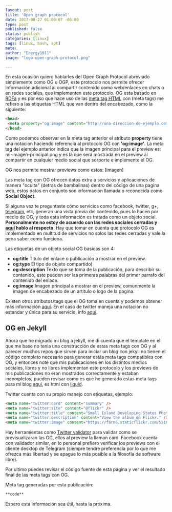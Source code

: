 ```yaml
---
layout: post
title: 'Open graph protocol'
date: 2017-08-27 01:00:07 -06:00
type: post
published: false 
status: publish
categories: [linux]
tags: [linux, bash, apt]
meta:
author: "Energy1011"
image: "logo-open-graph-protocol.png"

---
```


En esta ocasión quiero hablarles del Open Graph Protocol abreviado simplemente como OG u OGP, este protocolo nos permite ofrecer información adicional al compartir contenido como web/enlaces en chats o en redes sociales, que implementen este protocolo. OG esta basado en [RDFa](https://es.wikipedia.org/wiki/RDFa) y es por eso que hace uso de las [meta tag HTML](https://es.wikipedia.org/wiki/Etiqueta_meta) con (meta tags) me refiero a las etiquetas HTML que van dentro del encabezado, como la siguiente:
```html
<head>
 <meta property="og:image" content="http://una-direccion-de-ejemplo.com/mi-imagen-principal.png">
</head>
``` 
Como podemos observar en la meta tag anterior el atributo **property** tiene una notación haciendo referencia al protocolo OG con **'og:image'**. La meta tag del ejemplo anterior indica que la imagen principal para el preview es: mi-imagen-principal.png y es la que será mostrada en el preview al compartir en cualquier medio social que sorporte e implemente el OG.

OG nos permite mostrar previews como estos:
[imagen]

Las meta tag con OG ofrecen datos extra a servicios y aplicaciones de manera "oculta" (detras de bambalinas) dentro del código de una pagina web, estos datos en conjunto son información llamada o reconocida como **Social Object**.

Si alguna vez te preguntaste cómo servicios como facebook, twitter, g+, [telegram](https://es.wikipedia.org/wiki/Telegram_Messenger), etc, generan una vista previa del contenido, pues lo hacen por medio de OG, y toda esta información es tratada como un objeto social. __**Personalmente no estoy de acuerdo con las redes sociales cerradas y [aquí](redes) hablo al respecto**__. Hay que tomar en cuenta que protocolo OG es implementado en multitud de servicios no solos las redes cerradas y vale la pena saber como funciona.

Las etiquetas de un objeto social OG basicas son 4:  
- **og:title** Titulo del enlace o publicación a mostrar en el preview.
- **og:type** El tipo de objeto compartido)
- **og:description** Texto que se toma de la publicación, para describir su contenido, este pueden ser las primeras palabras del primer parrafo del contenido del enlace.
- **og:image** Imagen principal a mostrar en el preview, comunmente la imagen de encabezado de un artitulo o logo de la pagina.

Existen otros atributos/tags que el OG toma en cuenta y podemos obtener más información [aquí](http://ogp.me/).
En el caso de twitter maneja una notación no estandar y única para su servicio, info [aquí]().

## OG en Jekyll
Ahora que he migrado mi blog a jekyll, me di cuenta que el template en el que me base no tenia una construcción de estas meta tags con OG y al parecer muchos repos que sirven para iniciar un blog con jekyll no tienen el código completo necesario para generar estás meta tags compatibles con OG, y entonces noté que mis publicaciones en los distintos medios sociales, libres y no libres implementan este protocolo y los previews de mis publicaciones no eran mostrados correctamente y estaban incompletos, pueden revisar como es que he generado estas meta tags para mi blog [aquí](https://github.com/Energy1011/monsterpenguin/blob/master/_includes/head.html), es html con [liquid](https://shopify.github.io/liquid/).

Twitter cuenta con su propio manejo con etiquetas, ejemplo:
```html
<meta name="twitter:card" content="summary" />
<meta name="twitter:site" content="@flickr" />
<meta name="twitter:title" content="Small Island Developing States Photo Submission" />
<meta name="twitter:description" content="View the album on Flickr." />
<meta name="twitter:image" content="https://farm6.staticflickr.com/5510/14338202952_93595258ff_z.jpg" />

```
Hay herramientas como [Twitter validator](https://cards-dev.twitter.com/validator) para validar como se previsualizaran las OG, ellos al preview la llaman card. Facebook cuenta con validador similar, en lo personal prefiero verificar los previews con el cliente desktop de Telegram (siempre tendre preferencia por lo que me ofrezca más libertad y se apague lo más posible a la filosofía de software libre).

Por ultimo puedes revisar el código fuente de esta pagina y ver el resultado final de las meta tags con OG. 

Meta tag generadas por esta publicación:
```html
**code**
```
Espero esta información sea útil, hasta la próxima.
